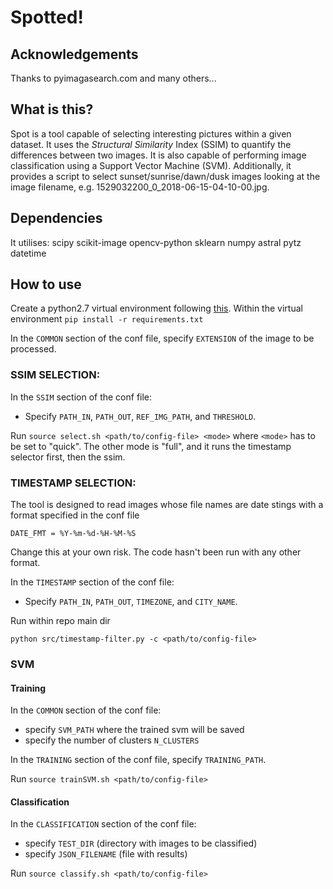 # Spotted!

## Acknowledgements
Thanks to pyimagasearch.com and many others...

## What is this? 
Spot is a tool capable of selecting interesting pictures within a given dataset.
It uses the *Structural Similarity* Index (SSIM) to quantify the differences between two images.
It is also capable of performing image classification using a Support Vector Machine (SVM).
Additionally, it provides a script to select sunset/sunrise/dawn/dusk images 
looking at the image filename, e.g. 1529032200_0_2018-06-15-04-10-00.jpg.  

## Dependencies 
It utilises:
scipy scikit-image opencv-python sklearn numpy astral pytz datetime

## How to use
Create a python2.7 virtual environment following [this](https://docs.python.org/3/tutorial/venv.html).
Within the virtual environment
```pip install -r requirements.txt```

In the `COMMON` section of the conf file, specify `EXTENSION` of the image to be processed.

### SSIM SELECTION: 

In the `SSIM` section of the conf file: 
 - Specify `PATH_IN`, `PATH_OUT`, `REF_IMG_PATH`, and `THRESHOLD`.

Run 
```source select.sh <path/to/config-file> <mode>``` 
where `<mode>` has to be set to "quick". The other mode is "full", and it runs the timestamp selector first, then the ssim. 

### TIMESTAMP SELECTION:
The tool is designed to read images whose file names are date stings with a format specified in the conf file 

`DATE_FMT = %Y-%m-%d-%H-%M-%S` 

Change this at your own risk. The code hasn't been run with any other format.

In the `TIMESTAMP` section of the conf file: 
 - Specify `PATH_IN`, `PATH_OUT`, `TIMEZONE`, and `CITY_NAME`. 

Run within repo main dir 

```python src/timestamp-filter.py -c <path/to/config-file>```

### SVM
#### Training
In the `COMMON` section of the conf file: 
- specify `SVM_PATH` where the trained svm will be saved
- specify the number of clusters `N_CLUSTERS`

In the `TRAINING` section of the conf file, specify `TRAINING_PATH`. 

Run ```source trainSVM.sh <path/to/config-file>```

#### Classification
In the `CLASSIFICATION` section of the conf file: 
 - specify `TEST_DIR` (directory with images to be classified) 
 - specify `JSON_FILENAME` (file with results) 

Run ```source classify.sh <path/to/config-file>```
